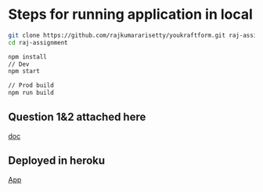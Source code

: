 # Steps for running application in local

```sh
git clone https://github.com/rajkumararisetty/youkraftform.git raj-assignment
cd raj-assignment

npm install
// Dev
npm start

// Prod build
npm run build
```
## Question 1&2 attached here
[doc](YouKraft-Q1&Q2.docx)

## Deployed in heroku
[App](https://youkraft-form.herokuapp.com/)
